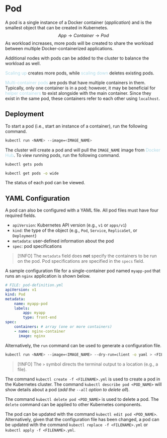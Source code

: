 # Pod
A pod is a single instance of a Docker container (*application*) and is the smallest object that can be created in Kubernetes.
$$
App \rightarrow Container \rightarrow Pod
$$
As workload increases, more pods will be created to share the workload between multiple Docker-containerized applications.

Additional nodes with pods can be added to the cluster to balance the workload as well.

<span style = "color:lightblue">Scaling up</span> creates more pods, while <span style = "color:lightblue">scaling down</span> deletes existing pods.

<span style = "color:lightblue">Multi-container pods</span> are pods that have multiple containers in them. Typically, only one container is in a pod; however, it may be beneficial for <span style = "color:lightblue">helper containers</span> to exist alongside with the main container. Since they exist in the same pod, these containers refer to each other using `localhost`.

## Deployment
To start a pod (i.e., start an instance of a container), run the following command.

```bash
kubectl run <NAME> --image=<IMAGE_NAME>
```

The cluster will create a pod and will pull the `IMAGE_NAME` image from <span style = "color:lightblue">Docker Hub</span>. To view running pods, run the following command.

```bash
kubectl gets pods
```

```bash
kubectl get pods -o wide
```

The status of each pod can be viewed.

## YAML Configuration
A pod can also be configured with a YAML file. All pod files must have four required fields.
- `apiVersion`: Kubernetes API version (e.g., `v1` or `apps/v1`)
- `kind`: the type of the object (e.g., `Pod`, `Service`, `ReplicaSet`, or `Deployment`)
- `metadata`: user-defined information about the pod
- `spec`: pod specifications

> [!INFO]
> The `metadata` field does **not** specify the containers to be run on the pod. Pod specifications are specified in the `specs` field.

A sample configuration file for a single-container pod named `myapp-pod` that runs an `nginx` application is shown below.

```yaml
# FILE: pod-definition.yml
apiVersion: v1
kind: Pod
metadata:
	name: myapp-pod
	labels:
		app: myapp
		type: front-end
spec:
	containers: # array (one or more containers)
	- name: nginx-container
	  image: nginx
```

Alternatively, the `run` command can be used to generate a configuration file.

```bash
kubectl run <NAME> --image=<IMAGE_NAME> --dry-run=client -o yaml > <FILENAME>.yml
```

> [!INFO]
> The `>` symbol directs the terminal output to a location (e.g., a file).

The command `kubectl create -f <FILENAME>.yml` is used to create a pod in the Kubernetes cluster. The command `kubectl describe pod <POD_NAME>` will show details about a pod (*add the `--all` option to delete all*).

The command `kubectl delete pod <POD_NAME>` is used to delete a pod. The `delete` command can be applied to other Kubernetes components.

The pod can be updated with the command `kubectl edit pod <POD_NAME>`. Alternatively, given that the configuration file has been changed, a pod can be updated with the command `kubectl replace -f <FILENAME>.yml` or `kubectl apply -f <FILENAME>.yml`.